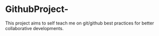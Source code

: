 # GithubProject-
This project aims to self teach me on git/github best practices for better collaborative developments. 
